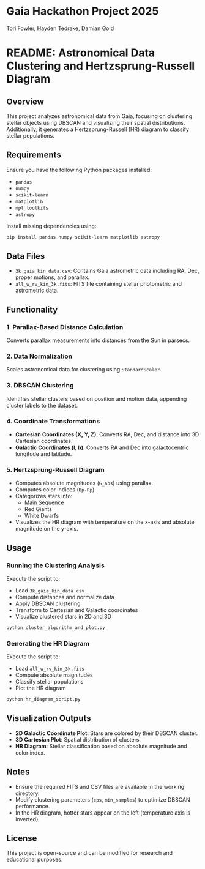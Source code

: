 # Gaia Hackathon Project 2025

Tori Fowler, Hayden Tedrake, Damian Gold

# README: Astronomical Data Clustering and Hertzsprung-Russell Diagram

## Overview
This project analyzes astronomical data from Gaia, focusing on clustering stellar objects using DBSCAN and visualizing their spatial distributions. Additionally, it generates a Hertzsprung-Russell (HR) diagram to classify stellar populations.

## Requirements
Ensure you have the following Python packages installed:
- `pandas`
- `numpy`
- `scikit-learn`
- `matplotlib`
- `mpl_toolkits`
- `astropy`

Install missing dependencies using:
```bash
pip install pandas numpy scikit-learn matplotlib astropy
```

## Data Files
- `3k_gaia_kin_data.csv`: Contains Gaia astrometric data including RA, Dec, proper motions, and parallax.
- `all_w_rv_kin_3k.fits`: FITS file containing stellar photometric and astrometric data.

## Functionality
### 1. Parallax-Based Distance Calculation
Converts parallax measurements into distances from the Sun in parsecs.

### 2. Data Normalization
Scales astronomical data for clustering using `StandardScaler`.

### 3. DBSCAN Clustering
Identifies stellar clusters based on position and motion data, appending cluster labels to the dataset.

### 4. Coordinate Transformations
- **Cartesian Coordinates (X, Y, Z)**: Converts RA, Dec, and distance into 3D Cartesian coordinates.
- **Galactic Coordinates (l, b)**: Converts RA and Dec into galactocentric longitude and latitude.

### 5. Hertzsprung-Russell Diagram
- Computes absolute magnitudes (`G_abs`) using parallax.
- Computes color indices (`Bp-Rp`).
- Categorizes stars into:
  - Main Sequence
  - Red Giants
  - White Dwarfs
- Visualizes the HR diagram with temperature on the x-axis and absolute magnitude on the y-axis.

## Usage
### Running the Clustering Analysis
Execute the script to:
- Load `3k_gaia_kin_data.csv`
- Compute distances and normalize data
- Apply DBSCAN clustering
- Transform to Cartesian and Galactic coordinates
- Visualize clustered stars in 2D and 3D

```bash
python cluster_algorithm_and_plot.py
```

### Generating the HR Diagram
Execute the script to:
- Load `all_w_rv_kin_3k.fits`
- Compute absolute magnitudes
- Classify stellar populations
- Plot the HR diagram

```bash
python hr_diagram_script.py
```

## Visualization Outputs
- **2D Galactic Coordinate Plot**: Stars are colored by their DBSCAN cluster.
- **3D Cartesian Plot**: Spatial distribution of clusters.
- **HR Diagram**: Stellar classification based on absolute magnitude and color index.

## Notes
- Ensure the required FITS and CSV files are available in the working directory.
- Modify clustering parameters (`eps`, `min_samples`) to optimize DBSCAN performance.
- In the HR diagram, hotter stars appear on the left (temperature axis is inverted).

## License
This project is open-source and can be modified for research and educational purposes.
